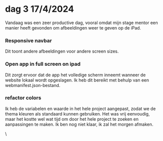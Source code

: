 # dag 3 17/4/2024

Vandaag was een zeer productive dag, vooral omdat mijn stage mentor een manier heeft gevonden om afbeeldingen weer te geven op de iPad.

### Responsive navbar

Dit toont andere afbeeldingen voor andere screen sizes.

### Open app in full screen on ipad

Dit zorgt ervoor dat de app het volledige scherm inneemt wanneer de website lokaal wordt opgeslagen. Ik heb dit bereikt met behulp van een webmanifest.json-bestand.

### refactor colors

Ik heb de variabelen en waarde in het hele project aangepast, zodat we de thema kleuren als standaard kunnen gebruiken. Het was vrij eenvoudig, maar het kostte wel wat tijd om door het hele project te zoeken en aanpassingen te maken. Ik ben nog niet klaar, ik zal het morgen afmaken.

\
